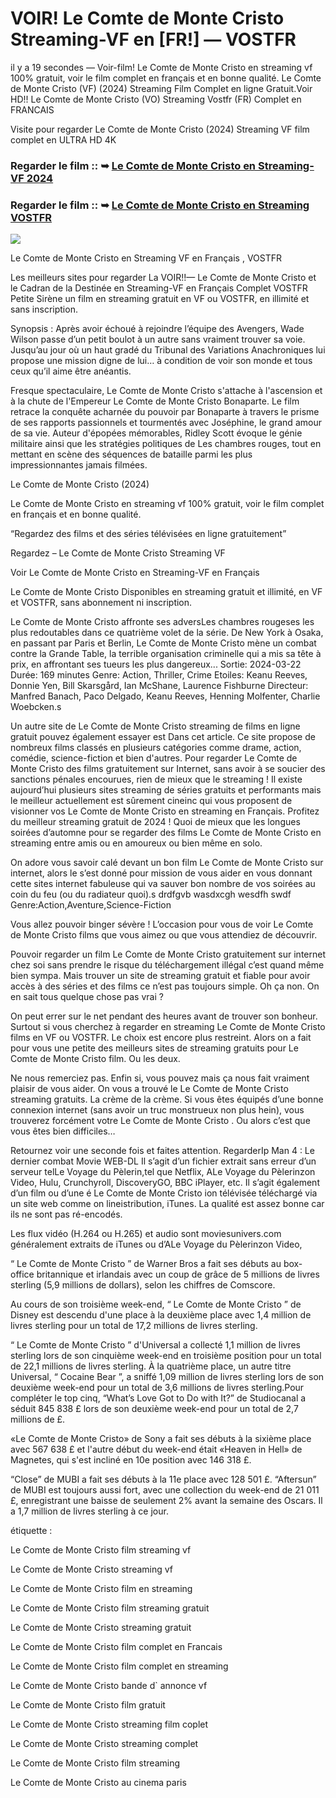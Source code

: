 # VOIR! Le Comte de Monte Cristo Streaming-VF en [FR!] — VOSTFR
il y a 19 secondes — Voir-film! Le Comte de Monte Cristo en streaming vf 100% gratuit, voir le film complet en français et en bonne qualité. Le Comte de Monte Cristo (VF) (2024) Streaming Film Complet en ligne Gratuit.Voir HD!! Le Comte de Monte Cristo (VO) Streaming Vostfr (FR) Complet en FRANCAIS

Visite pour regarder Le Comte de Monte Cristo (2024) Streaming VF film complet en ULTRA HD 4K

### Regarder le film :: ➥ [Le Comte de Monte Cristo en Streaming-VF 2024](https://t.co/DbeD1RRfWK)

### Regarder le film :: ➥ [Le Comte de Monte Cristo en Streaming VOSTFR](https://t.co/DbeD1RRfWK)

<p dir="auto"><a href="https://t.co/DbeD1RRfWK" title="Jouer" rel="nofollow"><img src="https://i.imgur.com/jhNGoEt.gif" style="max-width: 100%;"></a></p>

Le Comte de Monte Cristo en Streaming VF en Français , VOSTFR

Les meilleurs sites pour regarder La VOIR!!— Le Comte de Monte Cristo et le Cadran de la Destinée en Streaming-VF en Français Complet VOSTFR Petite Sirène un film en streaming gratuit en VF ou VOSTFR, en illimité et sans inscription.

Synopsis : Après avoir échoué à rejoindre l’équipe des Avengers, Wade Wilson passe d’un petit boulot à un autre sans vraiment trouver sa voie. Jusqu’au jour où un haut gradé du Tribunal des Variations Anachroniques lui propose une mission digne de lui… à condition de voir son monde et tous ceux qu’il aime être anéantis.

Fresque spectaculaire, Le Comte de Monte Cristo s'attache à l'ascension et à la chute de l'Empereur Le Comte de Monte Cristo Bonaparte. Le film retrace la conquête acharnée du pouvoir par Bonaparte à travers le prisme de ses rapports passionnels et tourmentés avec Joséphine, le grand amour de sa vie. Auteur d'épopées mémorables, Ridley Scott évoque le génie militaire ainsi que les stratégies politiques de Les chambres rouges, tout en mettant en scène des séquences de bataille parmi les plus impressionnantes jamais filmées.

Le Comte de Monte Cristo (2024)

Le Comte de Monte Cristo en streaming vf 100% gratuit, voir le film complet en français et en bonne qualité.

“Regardez des films et des séries télévisées en ligne gratuitement”

Regardez – Le Comte de Monte Cristo Streaming VF

Voir Le Comte de Monte Cristo en Streaming-VF en Français

Le Comte de Monte Cristo Disponibles en streaming gratuit et illimité, en VF et VOSTFR, sans abonnement ni inscription.

Le Comte de Monte Cristo affronte ses adversLes chambres rougeses les plus redoutables dans ce quatrième volet de la série. De New York à Osaka, en passant par Paris et Berlin, Le Comte de Monte Cristo mène un combat contre la Grande Table, la terrible organisation criminelle qui a mis sa tête à prix, en affrontant ses tueurs les plus dangereux... Sortie: 2024-03-22 Durée: 169 minutes Genre: Action, Thriller, Crime Etoiles: Keanu Reeves, Donnie Yen, Bill Skarsgård, Ian McShane, Laurence Fishburne Directeur: Manfred Banach, Paco Delgado, Keanu Reeves, Henning Molfenter, Charlie Woebcken.s

Un autre site de Le Comte de Monte Cristo streaming de films en ligne gratuit pouvez également essayer est Dans cet article. Ce site propose de nombreux films classés en plusieurs catégories comme drame, action, comédie, science-fiction et bien d'autres. Pour regarder Le Comte de Monte Cristo des films gratuitement sur Internet, sans avoir à se soucier des sanctions pénales encourues, rien de mieux que le streaming ! Il existe aujourd’hui plusieurs sites streaming de séries gratuits et performants mais le meilleur actuellement est sûrement cineinc qui vous proposent de visionner vos Le Comte de Monte Cristo en streaming en Français. Profitez du meilleur streaming gratuit de 2024 ! Quoi de mieux que les longues soirées d’automne pour se regarder des films Le Comte de Monte Cristo en streaming entre amis ou en amoureux ou bien même en solo.

On adore vous savoir calé devant un bon film Le Comte de Monte Cristo sur internet, alors le s’est donné pour mission de vous aider en vous donnant cette sites internet fabuleuse qui va sauver bon nombre de vos soirées au coin du feu (ou du radiateur quoi).s drdfgvb wasdxcgh wesdfh swdf Genre:Action,Aventure,Science-Fiction

Vous allez pouvoir binger sévère ! L’occasion pour vous de voir Le Comte de Monte Cristo films que vous aimez ou que vous attendiez de découvrir.

Pouvoir regarder un film Le Comte de Monte Cristo gratuitement sur internet chez soi sans prendre le risque du téléchargement illégal c’est quand même bien sympa. Mais trouver un site de streaming gratuit et fiable pour avoir accès à des séries et des films ce n’est pas toujours simple. Oh ça non. On en sait tous quelque chose pas vrai ?

On peut errer sur le net pendant des heures avant de trouver son bonheur. Surtout si vous cherchez à regarder en streaming Le Comte de Monte Cristo films en VF ou VOSTFR. Le choix est encore plus restreint. Alors on a fait pour vous une petite des meilleurs sites de streaming gratuits pour Le Comte de Monte Cristo film. Ou les deux.

Ne nous remerciez pas. Enfin si, vous pouvez mais ça nous fait vraiment plaisir de vous aider. On vous a trouvé le Le Comte de Monte Cristo streaming gratuits. La crème de la crème. Si vous êtes équipés d’une bonne connexion internet (sans avoir un truc monstrueux non plus hein), vous trouverez forcément votre Le Comte de Monte Cristo . Ou alors c’est que vous êtes bien difficiles…

Retournez voir une seconde fois et faites attention. RegarderIp Man 4 : Le dernier combat Movie WEB-DL Il s’agit d’un fichier extrait sans erreur d’un serveur telLe Voyage du Pèlerin,tel que Netflix, ALe Voyage du Pèlerinzon Video, Hulu, Crunchyroll, DiscoveryGO, BBC iPlayer, etc. Il s’agit également d’un film ou d’une é Le Comte de Monte Cristo ion télévisée téléchargé via un site web comme on lineistribution, iTunes. La qualité est assez bonne car ils ne sont pas ré-encodés.

Les flux vidéo (H.264 ou H.265) et audio sont moviesunivers.com généralement extraits de iTunes ou d’ALe Voyage du Pèlerinzon Video,

“ Le Comte de Monte Cristo ” de Warner Bros a fait ses débuts au box-office britannique et irlandais avec un coup de grâce de 5 millions de livres sterling (5,9 millions de dollars), selon les chiffres de Comscore.

Au cours de son troisième week-end, “ Le Comte de Monte Cristo ” de Disney est descendu d'une place à la deuxième place avec 1,4 million de livres sterling pour un total de 17,2 millions de livres sterling.

“ Le Comte de Monte Cristo ” d'Universal a collecté 1,1 million de livres sterling lors de son cinquième week-end en troisième position pour un total de 22,1 millions de livres sterling. À la quatrième place, un autre titre Universal, “ Cocaine Bear ”, a sniffé 1,09 million de livres sterling lors de son deuxième week-end pour un total de 3,6 millions de livres sterling.Pour compléter le top cinq, “What’s Love Got to Do with It?” de Studiocanal a séduit 845 838 £ lors de son deuxième week-end pour un total de 2,7 millions de £.

«Le Comte de Monte Cristo» de Sony a fait ses débuts à la sixième place avec 567 638 £ et l'autre début du week-end était «Heaven in Hell» de Magnetes, qui s'est incliné en 10e position avec 146 318 £.

“Close” de MUBI a fait ses débuts à la 11e place avec 128 501 £. “Aftersun” de MUBI est toujours aussi fort, avec une collection du week-end de 21 011 £, enregistrant une baisse de seulement 2% avant la semaine des Oscars. Il a 1,7 million de livres sterling à ce jour.

étiquette :

Le Comte de Monte Cristo film streaming vf

Le Comte de Monte Cristo streaming vf

Le Comte de Monte Cristo film en streaming

Le Comte de Monte Cristo film streaming gratuit

Le Comte de Monte Cristo streaming gratuit

Le Comte de Monte Cristo film complet en Francais

Le Comte de Monte Cristo film complet en streaming

Le Comte de Monte Cristo bande d` annonce vf

Le Comte de Monte Cristo film gratuit

Le Comte de Monte Cristo streaming film coplet

Le Comte de Monte Cristo streaming complet

Le Comte de Monte Cristo film streaming

Le Comte de Monte Cristo au cinema paris
